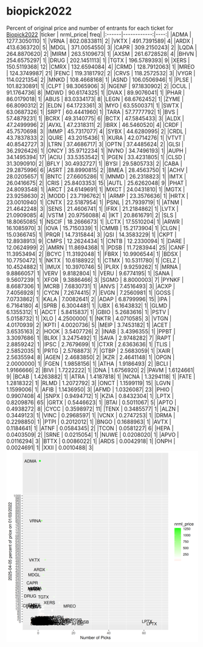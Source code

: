 # biopick2022
Percent of original price and number of entrants for each ticket for [Biopick2022](https://twitter.com/hashtag/Biopick2022)
|ticker |   nrml_price| freq|
|:------|------------:|----:|
|ADMA   | 1277.3050110|    1|
|VRNA   |  802.0833811|    2|
|VKTX   |  491.7391589|    4|
|ARDX   |  413.6363720|    5|
|MDGL   |  371.0054550|    3|
|CAPR   |  309.2150243|    2|
|LQDA   |  264.8870620|    2|
|MIRM   |  263.5109673|    1|
|AXSM   |  261.6728528|    4|
|BHVN   |  254.6575297|    1|
|DRUG   |  202.1451113|    1|
|TGTX   |  196.5789393|    9|
|XERS   |  150.5119368|   12|
|CMRX   |  132.6594084|    4|
|CRMD   |  128.7912063|    1|
|MREO   |  124.3749987|   21|
|FENC   |  119.3181792|    2|
|CRVS   |  118.2572532|    3|
|VYGR   |  114.0221354|    2|
|MNKD   |  108.4668168|    1|
|ASND   |  106.0506946|    1|
|PLSE   |  101.8230891|    1|
|CLPT   |   98.3065906|    3|
|NGENF  |   97.1830902|    2|
|OCUL   |   91.1764736|    8|
|MDWD   |   90.6174325|    1|
|DVAX   |   89.9076041|    1|
|PHAR   |   86.0179018|    1|
|ABUS   |   83.0334173|    8|
|LEGN   |   68.6762452|    1|
|ZYME   |   66.8090312|    2|
|ELDN   |   64.1723361|    3|
|MYO    |   63.5500371|    1|
|SWTX   |   63.0687326|    1|
|SRPT   |   60.4441960|    1|
|TARA   |   57.7777792|    1|
|BVS    |   57.4879231|    1|
|BCRX   |   49.3140775|    6|
|BCTX   |   47.5845433|    3|
|ALDX   |   47.2499996|    2|
|AVXL   |   47.2318311|    2|
|IBRX   |   46.5460520|    4|
|CRDF   |   45.7570698|    3|
|IMMP   |   45.7317077|    4|
|SYBX   |   44.6280995|    2|
|CRDL   |   43.7837833|    2|
|QURE   |   43.2015436|    1|
|KURA   |   42.0714276|    1|
|VTVT   |   40.8542727|    3|
|LTRN   |   37.4686717|    3|
|OPTN   |   37.4485624|    2|
|GLSI   |   36.2926426|    1|
|ONCY   |   35.9712234|    1|
|NVNO   |   34.7496193|    1|
|AUPH   |   34.1495394|   17|
|ACIU   |   33.5353542|    1|
|PGEN   |   33.4231805|    1|
|CLSD   |   31.3090910|    2|
|BFLY   |   30.4932727|    1|
|BYSI   |   29.5805733|    2|
|CABA   |   29.2875996|    6|
|ASRT   |   28.8990815|    2|
|BMEA   |   28.4563750|    1|
|ACHV   |   28.0205657|    1|
|BNTC   |   27.6605286|    1|
|MNMD   |   26.2318823|    1|
|IMTX   |   26.0416675|    2|
|CRIS   |   25.8403353|   15|
|AUTL   |   25.6262048|    9|
|PHAT   |   24.8093548|    1|
|ARCT   |   24.6149691|    1|
|MXCT   |   24.0431810|    1|
|MGTX   |   23.9258630|    2|
|MODD   |   23.7196762|    1|
|ARMP   |   23.3576636|    1|
|HRTX   |   23.0010940|    1|
|CNTX   |   22.5187954|    1|
|PSNL   |   21.7939719|    1|
|ATNM   |   21.4642248|    3|
|SENS   |   21.4606741|    1|
|IFRX   |   21.2184862|    1|
|LVTX   |   21.0909085|    4|
|VSTM   |   20.9756088|    4|
|IKT    |   20.8616791|    2|
|SLS    |   18.8065085|    1|
|NSCIF  |   18.2666673|    1|
|LCTX   |   17.5510204|    1|
|ARWR   |   16.1085970|    3|
|IOVA   |   15.7150339|    1|
|CMMB   |   15.2173904|    1|
|CLGN   |   15.0366745|    1|
|PRQR   |   14.7315844|    3|
|QSI    |   14.3583229|    1|
|CKPT   |   12.8938913|    9|
|CMPS   |   12.2624434|    1|
|CNTB   |   12.2330094|    1|
|DARE   |   12.0624999|    2|
|AMRN   |   11.8694368|    1|
|PDSB   |   11.7283944|   25|
|CANF   |   11.3953494|    2|
|BCYC   |   11.3192048|    1|
|FBRX   |   10.9906544|    1|
|BDSX   |   10.7750472|    1|
|NKTX   |   10.6188922|    1|
|CTMX   |   10.5311780|    1|
|CELZ   |   10.4524882|    1|
|IMUX   |   10.3970746|    5|
|PLRX   |    9.9259262|    1|
|MRNA   |    9.8866057|    1|
|VERV   |    9.8182804|    1|
|VERU   |    9.6774195|    1|
|SANA   |    9.5607239|    1|
|XFOR   |    9.3886466|    3|
|SGMO   |    8.8000003|    7|
|PYNKF  |    8.6687306|    1|
|MCRB   |    7.6830731|    1|
|ANVS   |    7.4516493|    3|
|ACXP   |    7.4056928|    1|
|CYCN   |    7.2674415|    7|
|EVGN   |    7.2560981|    1|
|GOSS   |    7.0733862|    1|
|KALA   |    7.0082641|    2|
|ADAP   |    6.8799996|   15|
|IPA    |    6.7164180|    4|
|SPRB   |    6.3004481|    1|
|UBX    |    6.1643832|    1|
|GLMD   |    6.1355312|    1|
|ADCT   |    5.8415837|    1|
|GBIO   |    5.2683616|    1|
|PSTV   |    5.0158732|    1|
|XLO    |    4.2500000|    1|
|NKTR   |    4.0710585|    3|
|VTGN   |    4.0170939|    2|
|KPTI   |    4.0020736|    5|
|MEIP   |    3.7453182|    1|
|ACET   |    3.6535163|    2|
|HOOK   |    3.5407726|    2|
|INAB   |    3.4396355|    1|
|PPBT   |    3.3097686|    1|
|BLRX   |    3.2475492|    1|
|SAVA   |    2.9748282|    7|
|RAPT   |    2.8859242|    1|
|IPSC   |    2.7679699|    1|
|CTXR   |    2.6363636|    1|
|TLIS   |    2.5852035|    1|
|PRTG   |    2.5768873|    7|
|GTBP   |    2.5683059|    1|
|XAIR   |    2.5635594|    8|
|AGEN   |    2.4683850|    2|
|KZR    |    2.4641148|    1|
|OPGN   |    2.0000000|    1|
|FGEN   |    1.9858156|    1|
|ATHA   |    1.9186493|    2|
|BCLI   |    1.9166666|    2|
|BIVI   |    1.7222222|    1|
|DNA    |    1.6756920|    2|
|PAVM   |    1.6124661|    9|
|BCAB   |    1.4263882|    1|
|ATRA   |    1.4187818|    1|
|NCNA   |    1.3294118|    1|
|FATE   |    1.2818322|    1|
|RLMD   |    1.2072792|    3|
|ONCT   |    1.1599119|   15|
|LGVN   |    1.1599006|    1|
|AFIB   |    1.1436950|    3|
|AFMD   |    1.0326087|   23|
|PHIO   |    0.9907408|    4|
|SNPX   |    0.9494712|    1|
|KZIA   |    0.8432304|    1|
|LPTX   |    0.8209876|   65|
|GRTX   |    0.5446623|    1|
|BTAI   |    0.5011067|    5|
|APTO   |    0.4938272|    8|
|CYCC   |    0.3598972|   11|
|TENX   |    0.3485577|    1|
|ALZN   |    0.3449123|    1|
|VINC   |    0.2968597|    1|
|VCNX   |    0.2747253|    1|
|DRMA   |    0.2298850|    1|
|PTPI   |    0.2012012|    1|
|BNGO   |    0.1688963|    1|
|AVTX   |    0.1184641|    1|
|ATNF   |    0.0584345|    2|
|TCON   |    0.0581227|    6|
|HEPA   |    0.0403509|    2|
|SRNE   |    0.0215054|    1|
|NUWE   |    0.0208020|    1|
|APVO   |    0.0116294|    3|
|BTTX   |    0.0086022|    1|
|ARDS   |    0.0042918|    1|
|ONPH   |    0.0024691|    1|
|XXII   |    0.0010488|    3|
![retvspicks](biopicks.png?raw=true)
